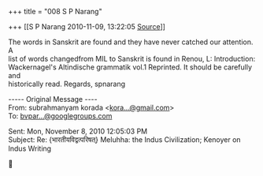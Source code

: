 +++
title = "008 S P Narang"

+++
[[S P Narang	2010-11-09, 13:22:05 [Source](https://groups.google.com/g/bvparishat/c/b3goBfWCnEo)]]



The words in Sanskrit are found and they have never catched our attention. A  
list of words changedfrom MIL to Sanskrit is found in Renou, L: Introduction:  
Wackernagel's Altindische grammatik vol.1 Reprinted. It should be carefully and  
historically read. Regards, spnarang

----- Original Message ----  
From: subrahmanyam korada \<[kora...@gmail.com]()\>  
To: [bvpar...@googlegroups.com]()  

Sent: Mon, November 8, 2010 12:05:03 PM  
Subject: Re: {भारतीयविद्वत्परिषत्} Meluhha: the Indus Civilization; Kenoyer on  
Indus Writing



